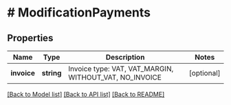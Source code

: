 # # ModificationPayments

## Properties

Name | Type | Description | Notes
------------ | ------------- | ------------- | -------------
**invoice** | **string** | Invoice type: VAT, VAT_MARGIN, WITHOUT_VAT, NO_INVOICE | [optional] 

[[Back to Model list]](../../README.md#documentation-for-models) [[Back to API list]](../../README.md#documentation-for-api-endpoints) [[Back to README]](../../README.md)



